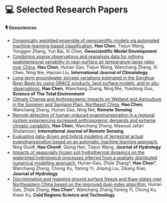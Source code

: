 
# 💻 Selected Research Papers

#### 🎙 Geosciences

- [Dynamically weighted ensemble of geoscientific models via automated machine-learning-based classification](https://doi.org/10.5194/gmd-16-5685-2023), **Hao Chen**, Tiejun Wang, Yonggen Zhang, Yun Bai, Xi Chen, **Geoscientific Model Development**
- [Combining sparse observations and reanalysis data for refining spatiotemporal variability in near-surface air temperature lapse rates over China](https://doi.org/10.1002/joc.7226), **Hao Chen**, Huiran Gao, Tiejun Wang, Wanchang Zhang, Xi Chen, Ning Nie, Haoran Liu, **International Journal of Climatology**
- [Long-term groundwater storage variations estimated in the Songhua River Basin by using GRACE products, land surface models, and in-situ observations](https://doi.org/10.1016/j.scitotenv.2018.08.352), **Hao Chen**, Wanchang Zhang, Ning Nie, Yuedong Guo, **Science of The Total Environment**
- [Climate Change and Anthropogenic Impacts on Wetland and Agriculture in the Songnen and Sanjiang Plain, Northeast China](https://doi.org/10.3390/rs10030356), **Hao Chen**, Wanchang Zhang, Huiran Gao, Ning Nie, **Remote Sensing**
- [Remote detection of human-induced evapotranspiration in a regional system experiencing increased anthropogenic demands and extreme climatic variability](https://doi.org/10.1080/01431161.2018.1523590), **Hao Chen**, Wanchang Zhang, Masoud Jafari Shalamzari, **International Journal of Remote Sensing**
- [Evaluating data-driven and hybrid modeling of terrestrial actual evapotranspiration based on an automatic machine learning approach](https://doi.org/10.1016/j.jhydrol.2023.130594), Ning Guo#, **Hao Chen#**, Qiong Han, Tiejun Wang, **Journal of Hydrology**
- [Impacts of seasonally frozen soil hydrothermal dynamics on the watershed hydrological processes inferred from a spatially distributed numerical modelling approach](https://doi.org/10.1016/j.jhydrol.2023.129947), Huiran Gao, Zhijie Zhang*, **Hao Chen***, Wanchang Zhang, Chong Xu, Yaning Yi, Jinping Liu, Zikang Xiao, **Journal of Hydrology**
- [Discrimination and mapping ground surface freeze and thaw states over Northeastern China based on the improved dual-index algorithm](https://doi.org/10.1016/j.coldregions.2023.103963), Huiran Gao, Zhijie Zhang, **Hao Chen***, Wanchang Zhang,Yaning Yi, Chong Xu, Xiwei Xu, **Cold Regions Science and Technology**

